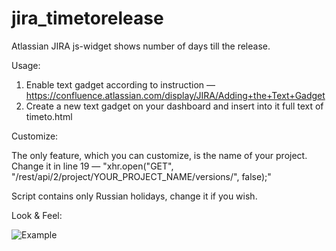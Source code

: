 jira_timetorelease
==================

Atlassian JIRA js-widget shows number of days till the release.

Usage:

1. Enable text gadget according to instruction — https://confluence.atlassian.com/display/JIRA/Adding+the+Text+Gadget
2. Create a new text gadget on your dashboard and insert into it full text of timeto.html

Customize:

The only feature, which you can customize, is the name of your project.
Change it in line 19 — "xhr.open("GET", "/rest/api/2/project/YOUR_PROJECT_NAME/versions/", false);"

Script contains only Russian holidays, change it if you wish.

Look & Feel:

![Example](http://i.imgur.com/bcCOe8d.png)
